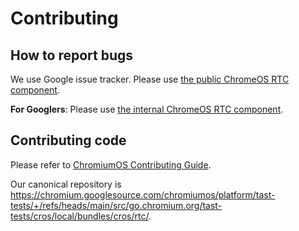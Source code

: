 # Contributing

## How to report bugs

We use Google issue tracker. Please use [the public ChromeOS RTC component](TODO).

**For Googlers**: Please use [the internal ChromeOS RTC component](https://issuetracker.google.com/issues?q=status:open%20componentid:1401297).

## Contributing code

Please refer to [ChromiumOS Contributing Guide](https://www.chromium.org/chromium-os/developer-library/guides/development/contributing/).

Our canonical repository is https://chromium.googlesource.com/chromiumos/platform/tast-tests/+/refs/heads/main/src/go.chromium.org/tast-tests/cros/local/bundles/cros/rtc/.
